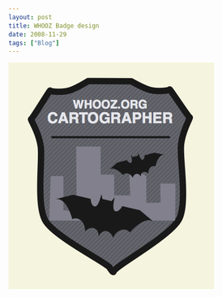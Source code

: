 ```yaml
---
layout: post
title: WHOOZ Badge design
date: 2008-11-29
tags: ["Blog"]
---
```


[![](k3Im6rfOqgw008kpDvgdB0Jno1_500.png)](http://whooz.org)